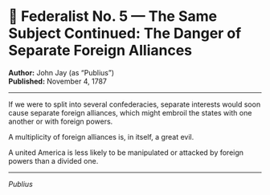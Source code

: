 # 📜 Federalist No. 5 — The Same Subject Continued: The Danger of Separate Foreign Alliances

**Author:** John Jay (as “Publius”)  
**Published:** November 4, 1787

---

If we were to split into several confederacies, separate interests would soon cause separate foreign alliances, which might embroil the states with one another or with foreign powers.

A multiplicity of foreign alliances is, in itself, a great evil.

A united America is less likely to be manipulated or attacked by foreign powers than a divided one.

---

*Publius*
